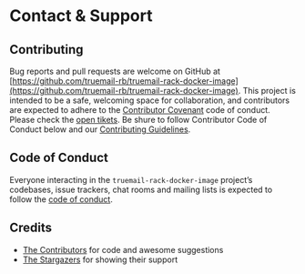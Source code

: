 # Contact & Support

## Contributing

Bug reports and pull requests are welcome on GitHub at [https://github.com/truemail-rb/truemail-rack-docker-image](https://github.com/truemail-rb/truemail-rack-docker-image). This project is intended to be a safe, welcoming space for collaboration, and contributors are expected to adhere to the [Contributor Covenant](http://contributor-covenant.org) code of conduct. Please check the [open tikets](https://github.com/truemail-rb/truemail-rack-docker-image/issues). Be shure to follow Contributor Code of Conduct below and our [Contributing Guidelines](https://github.com/truemail-rb/truemail-rack-docker-image/blob/master/CONTRIBUTING.md).

## Code of Conduct

Everyone interacting in the `truemail-rack-docker-image` project’s codebases, issue trackers, chat rooms and mailing lists is expected to follow the [code of conduct](https://github.com/truemail-rb/truemail-rack-docker-image/blob/master/CONTRIBUTING.md).

## Credits

- [The Contributors](https://github.com/truemail-rb/truemail-rack-docker-image/graphs/contributors) for code and awesome suggestions
- [The Stargazers](https://github.com/truemail-rb/truemail-rack-docker-image/stargazers) for showing their support
